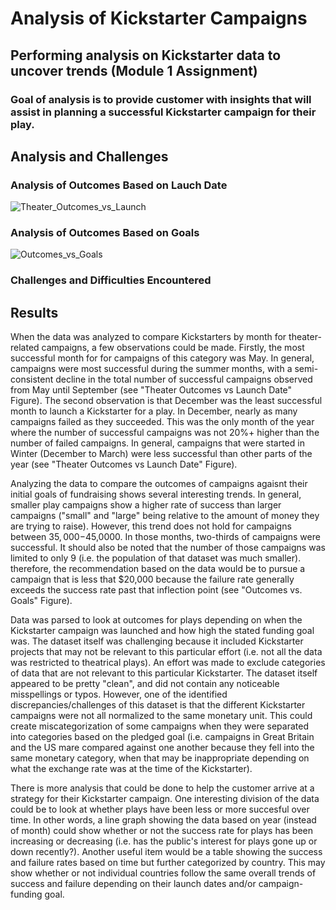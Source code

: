 # Analysis of Kickstarter Campaigns
## Performing analysis on Kickstarter data to uncover trends (Module 1 Assignment)
### Goal of analysis is to provide customer with insights that will assist in planning a successful Kickstarter campaign for their play.

## Analysis and Challenges
### Analysis of Outcomes Based on Lauch Date
 
![Theater_Outcomes_vs_Launch](https://user-images.githubusercontent.com/104801614/169138603-78837847-af34-4eda-9310-d119f5ed83dc.png)

### Analysis of Outcomes Based on Goals

![Outcomes_vs_Goals](https://user-images.githubusercontent.com/104801614/169138534-33a0963f-a368-417d-9ef4-73d903f134f0.png)

### Challenges and Difficulties Encountered

## Results
When the data was analyzed to compare Kickstarters by month for theater-related campaigns, a few observations could be made.  Firstly, the most successful month for for campaigns of this category was May.  In general, campaigns were most successful during the summer months, with a semi-consistent decline in the total number of successful campaigns observed from May until September (see "Theater Outcomes vs Launch Date" Figure).  The second observation is that December was the least successful month to launch a Kickstarter for a play.  In December, nearly as many campaigns failed as they succeeded.  This was the only month of the year where the number of successful campaigns was not 20%+ higher than the number of failed campaigns.  In general, campaigns that were started in Winter (December to March) were less successful than other parts of the year (see "Theater Outcomes vs Launch Date" Figure). 

Analyzing the data to compare the outcomes of campaigns agaisnt their initial goals of fundraising shows several interesting trends.  In general, smaller play campaigns show a higher rate of success than larger campaigns ("small" and "large" being relative to the amount of money they are trying to raise).  However, this trend does not hold for campaigns between $35,000-$45,0000.  In those months, two-thirds of campaigns were successful.  It should also be noted that the number of those campaigns was limited to only 9 (i.e. the population of that dataset was much smaller).  therefore, the recommendation based on the data would be to pursue a campaign that is less that $20,000 because the failure rate generally exceeds the success rate past that inflection point (see "Outcomes vs. Goals" Figure).

Data was parsed to look at outcomes for plays depending on when the Kickstarter campaign was launched and how high the stated funding goal was.  The dataset itself was challenging because it included Kickstarter projects that may not be relevant to this particular effort (i.e. not all the data was restricted to theatrical plays).  An effort was made to exclude categories of data that are not relevant to this particular Kickstarter.  The dataset itself appeared to be pretty "clean", and did not contain any noticeable misspellings or typos.  However, one of the identified discrepancies/challenges of this dataset is that the different Kickstarter campaigns were not all normalized to the same monetary unit.  This could create miscategorization of some campaigns when they were separated into categories based on the pledged goal (i.e. campaigns in Great Britain and the US mare compared against one another because they fell into the same monetary category, when that may be inappropriate depending on what the exchange rate was at the time of the Kickstarter).

There is more analysis that could be done to help the customer arrive at a strategy for their Kickstarter campaign.  One interesting division of the data could be to look at whether plays have been less or more succesful over time.  In other words, a line graph showing the data based on year (instead of month) could show whether or not the success rate for plays has been increasing or decreasing (i.e. has the public's interest for plays gone up or down recently?).  Another useful item would be a table showing the success and failure rates based on time but further categorized by country.  This may show whether or not individual countries follow the same overall trends of success and failure depending on their launch dates and/or campaign-funding goal.
